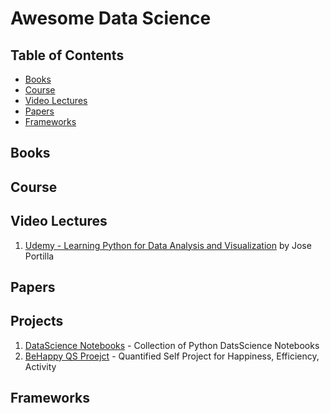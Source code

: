 # Awesome Data Science


## Table of Contents

- [Books](#books)
- [Course](#course)
- [Video Lectures](#video-lectures)
- [Papers](#papers)
- [Frameworks](#frameworks)

## Books

## Course

## Video Lectures

1. [Udemy - Learning Python for Data Analysis and Visualization](https://www.udemy.com/learning-python-for-data-analysis-and-visualization/learn/v4/overview) by Jose Portilla

## Papers

## Projects

1. [DataScience Notebooks](https://github.com/DongjunLee/DataScience-Notebooks) - Collection of Python DatsScience Notebooks
2. [BeHappy QS Proejct](https://github.com/DongjunLee/BeHappy-Django) - Quantified Self Project for Happiness, Efficiency, Activity

## Frameworks


